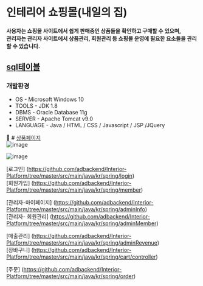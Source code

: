 # 인테리어 쇼핑몰(내일의 집)

#### 사용자는 쇼핑몰 사이트에서 쉽게 판매중인 상품들을 확인하고 구매할 수 있으며,<br/>관리자는 관리자 사이트에서 상품관리, 회원관리 등 쇼핑몰 운영에 필요한 요소들을 관리 할 수 있습니다. 


## [sql테이블](https://github.com/adbackend/Interior-Platform/blob/master/src/main/webapp/sql/LastEdit_table.sql)<br/>


### 개발환경
* OS - Microsoft Windows 10
* TOOLS - JDK 1.8
* DBMS - Oracle Database 11g
* SERVER - Apache Tomcat v9.0
* LANGUAGE - Java / HTML / CSS / Javascript / JSP /JQuery




:pushpin: # [상품페이지](https://github.com/adbackend/Interior-Platform/tree/master/src/main/java/kr/spring/product)<br>
![image](https://user-images.githubusercontent.com/94349690/147401592-f5c00fa9-dfc6-4131-b466-60b05d88065b.png)

![image](https://user-images.githubusercontent.com/94349690/147401611-35171fe1-67d3-4ef2-9cdf-8f663b8e6951.png)

[로그인] (https://github.com/adbackend/Interior-Platform/tree/master/src/main/java/kr/spring/login) <br>
[회원가입] (https://github.com/adbackend/Interior-Platform/tree/master/src/main/java/kr/spring/member)<br>

[관리자-마이페이지] (https://github.com/adbackend/Interior-Platform/tree/master/src/main/java/kr/spring/adminInfo)<br>
[관리자- 회원관리] (https://github.com/adbackend/Interior-Platform/tree/master/src/main/java/kr/spring/adminMember)<br>

[매출관리] (https://github.com/adbackend/Interior-Platform/tree/master/src/main/java/kr/spring/adminRevenue)<br>
[장바구니] (https://github.com/adbackend/Interior-Platform/tree/master/src/main/java/kr/spring/cart/controller)<br>

[주문] (https://github.com/adbackend/Interior-Platform/tree/master/src/main/java/kr/spring/order)




